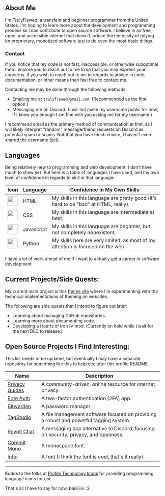 ## About Me

I'm TrulyFlawed, a transfem and beginner programmer from the United States. I'm hoping to learn more about the development and programming process so I can contribute to open source software. I believe in an free, open, and accessible internet that doesn't induce the necessity of relying on proprietary, monetized software just to do even the most basic things.

### Contact

If you notice that my code is not fast, inaccessible, or otherwise suboptimal then I implore you to reach out to me to so that you may express your concerns. If you wish to reach out to me in regards to advice in code, documentation, or other means then feel free to contact me.

Contacting me may be done through the following methods:

- Emailing me at `trulyflawed@gmail.com`. (Recommended as the first option.)
- Messaging me on Discord. (I will not make my username public for now; if I know you enough I am fine with you asking me for my username.)

I recommend email as the primary method of communication at first, as I will likely interpret "random" message/friend requests on Discord as potential spam or scams. Not that you have much choice, I haven't even shared the username (yet).

## Languages

Being relatively new to programming and web development, I don't have much to show yet. But here is a table of languages I have used, and my own level of confidence in regards to skill in that language:

| Icon | Language | Confidence in My Own Skills |
| ---- | -------- | --------------------------- |
| <img height="32" src="https://user-images.githubusercontent.com/25181517/192158954-f88b5814-d510-4564-b285-dff7d6400dad.png"> | HTML | My skills in this language are pretty good (it's hard to be "bad" at HTML, really). |
| <img height="32" src="https://user-images.githubusercontent.com/25181517/183898674-75a4a1b1-f960-4ea9-abcb-637170a00a75.png"> | CSS | My skills in this language are intermediate at best. |
| <img height="32" src="https://user-images.githubusercontent.com/25181517/117447155-6a868a00-af3d-11eb-9cfe-245df15c9f3f.png"> | Javascript | My skills in this language are beginner, but not completely nonexistent. |
| <img height="32" src="https://user-images.githubusercontent.com/25181517/183423507-c056a6f9-1ba8-4312-a350-19bcbc5a8697.png"> | Python | My skills here are very limited, as most of my attention is focused on the web. |

I have a lot of work ahead of me if I want to actually get a career in software development.

## Current Projects/Side Quests:

My current main project is this [theme site](https://trulyflawed.github.io/Theme-Manager/) where I'm experimenting with the technical implementations of theming on websites.

The following are side quests that I intend to figure out later:

- Learning about managing GitHub repositories.
- Learning more about documenting code.
- Developing a Hearts of Iron IV mod. (Currently on hold while I wait for the next DLC to release.)

## Open Source Projects I Find Interesting:

This list needs to be updated, but eventually I may have a separate repository for something like this to help declutter this profile README.

| Name | Description |
| ---- | ----------- |
| [Privacy Guides](https://www.privacyguides.org/en/) | A community-driven, online resource for internet privacy. |
| [Ente Auth](https://github.com/ente-io/ente) | A two-factor authentication (2FA) app. |
| [Bitwarden](https://github.com/bitwarden) | A password manager. |
| [TagStudio](https://github.com/TagStudioDev/TagStudio) | A file management software focused on providing a robust and powerful tagging system. |
| [Revolt Chat](https://github.com/revoltchat) | A messaging app alternative to Discord, focusing on security, privacy, and openness. |
| [Commit Mono](https://github.com/eigilnikolajsen/commit-mono) | A monospace font. |
| [Inter](https://github.com/rsms/inter) | A font (I think the font is cool, that's it really). |

---

Kudos to the folks at [Profile Technology Icons](https://github.com/marwin1991/profile-technology-icons) for providing programming language icons for use.

That's all I have to say for now, baiiiiiiiiii :3
